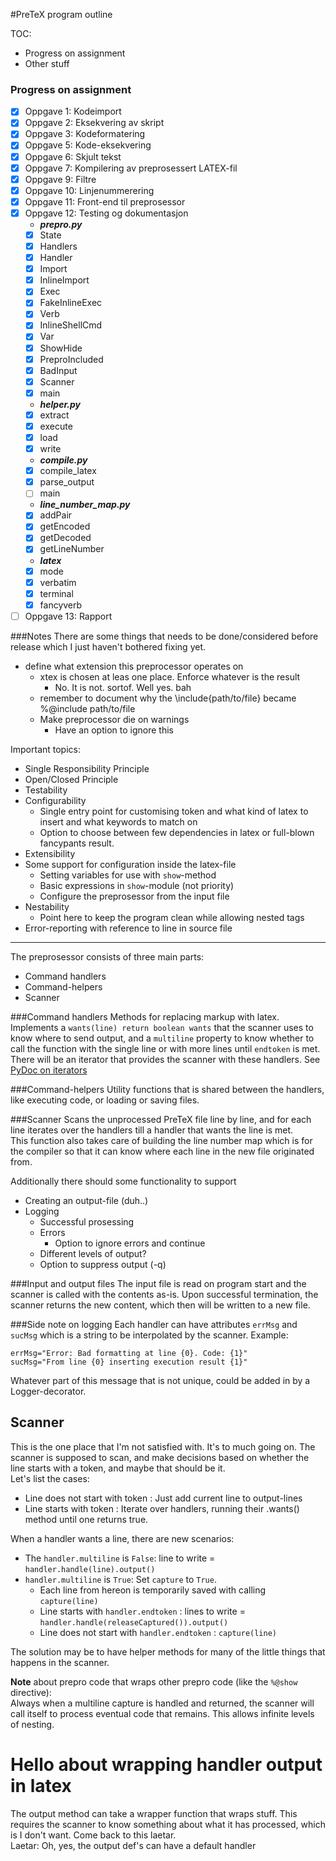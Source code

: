 #PreTeX program outline

TOC:
  - Progress on assignment
  - Other stuff

### Progress on assignment

- [x] Oppgave 1: Kodeimport
- [x] Oppgave 2: Eksekvering av skript
- [x] Oppgave 3: Kodeformatering
- [x] Oppgave 5: Kode-eksekvering
- [x] Oppgave 6: Skjult tekst
- [x] Oppgave 7: Kompilering av preprosessert LATEX-fil
- [x] Oppgave 9: Filtre
- [x] Oppgave 10: Linjenummerering
- [x] Oppgave 11: Front-end til preprosessor
- [x] Oppgave 12: Testing og dokumentasjon
  * ***prepro.py***
  - [x] State
  - [x] Handlers
  - [x] Handler
  - [x] Import
  - [x] InlineImport
  - [x] Exec
  - [x] FakeInlineExec
  - [x] Verb
  - [x] InlineShellCmd
  - [x] Var
  - [x] ShowHide
  - [x] PreproIncluded
  - [x] BadInput
  - [x] Scanner
  - [x] main
  * ***helper.py***
  - [x] extract
  - [x] execute
  - [x] load
  - [x] write
  * ***compile.py***
  - [x] compile_latex
  - [x] parse_output
  - [ ] main
  * ***line_number_map.py***
  - [x] addPair
  - [x] getEncoded
  - [x] getDecoded
  - [x] getLineNumber
  * ***latex***
  - [x] mode
  - [x] verbatim
  - [x] terminal
  - [x] fancyverb
- [ ] Oppgave 13: Rapport

###Notes
There are some things that needs to be done/considered before release
which I just haven't bothered fixing yet.

* define what extension this preprocessor operates on
  * xtex is chosen at leas one place. Enforce whatever is the result
    * No. It is not. sortof. Well yes. bah
  * remember to document why the \include{path/to/file} became
    %@include path/to/file
  * Make preprocessor die on warnings
    * Have an option to ignore this


Important topics:
* Single Responsibility Principle
* Open/Closed Principle
* Testability
* Configurability
  * Single entry point for customising token and
    what kind of latex to insert and what keywords
    to match on
  * Option to choose between few dependencies in latex
    or full-blown fancypants result.
* Extensibility
* Some support for configuration inside the latex-file
  * Setting variables for use with `show`-method
  * Basic expressions in `show`-module (not priority)
  * Configure the preprosessor from the input file
* Nestability
  * Point here to keep the program clean while
    allowing nested tags
* Error-reporting with reference to line in source file

--------------------------------------------------------

The preprosessor consists of three main parts:
  * Command handlers
  * Command-helpers
  * Scanner

###Command handlers
Methods for replacing markup with latex.
Implements a `wants(line) return boolean wants` that the
scanner uses to know where to send output, and a
`multiline` property to know whether to call
the function with the single line or with more lines until `endtoken` is met.
There will be an iterator that provides the scanner with these handlers.
See [PyDoc on iterators](https://docs.python.org/2/tutorial/classes.html#iterators)

###Command-helpers
Utility functions that is shared between the handlers,
like executing code, or loading or saving files.

###Scanner
Scans the unprocessed PreTeX file line by line,
and for each line iterates over the handlers till
a handler that wants the line is met.  
This function also takes care of building the
line number map which is for the compiler so that
it can know where each line in the new file originated from.


Additionally there should some functionality to support

  * Creating an output-file (duh..)
  * Logging
    * Successful prosessing
    * Errors
      * Option to ignore errors and continue
    * Different levels of output?
    * Option to suppress output (-q)


###Input and output files
The input file is read on program start
and the scanner is called with the contents as-is.
Upon successful termination, the scanner returns
the new content, which then will be written to
a new file.


###Side note on logging
  Each handler can have attributes `errMsg` and
  `sucMsg` which is a string to be interpolated
  by the scanner.
  Example:
```
errMsg="Error: Bad formatting at line {0}. Code: {1}"
sucMsg="From line {0} inserting execution result {1}"
```
Whatever part of this message that is not unique,
could be added in by a Logger-decorator.


## Scanner
This is the one place that I'm not satisfied with.
It's to much going on.
The scanner is supposed to scan, and make decisions
based on whether the line starts with a token, and maybe
that should be it.  
Let's list the cases:

* Line does not start with token : Just add current line to output-lines
* Line starts with token : Iterate over handlers, running their .wants()
method until one returns true.

When a handler wants a line, there are new scenarios:  
* The `handler.multiline` is `False`: line to write = `handler.handle(line).output()`
* `handler.multiline` is `True`: Set `capture` to `True`.
  - Each line from hereon is temporarily saved with calling `capture(line)`
  * Line starts with `handler.endtoken` : lines to write = `handler.handle(releaseCaptured()).output()`
  * Line does not start with `handler.endtoken` : `capture(line)`


The solution may be to have helper methods for many of the little
things that happens in the scanner.


**Note** about prepro code that wraps other prepro code
(like the `%@show` directive):  
Always when a multiline capture is handled and returned,
the scanner will call itself to process eventual code that
remains. This allows infinite levels of nesting.

# Hello about wrapping handler output in latex
The output method can take a wrapper function
that wraps stuff. This requires the scanner to
know something about what it has processed, which
is I don't want. Come back to this laetar.  
Laetar: Oh, yes, the output def's can have a default handler
